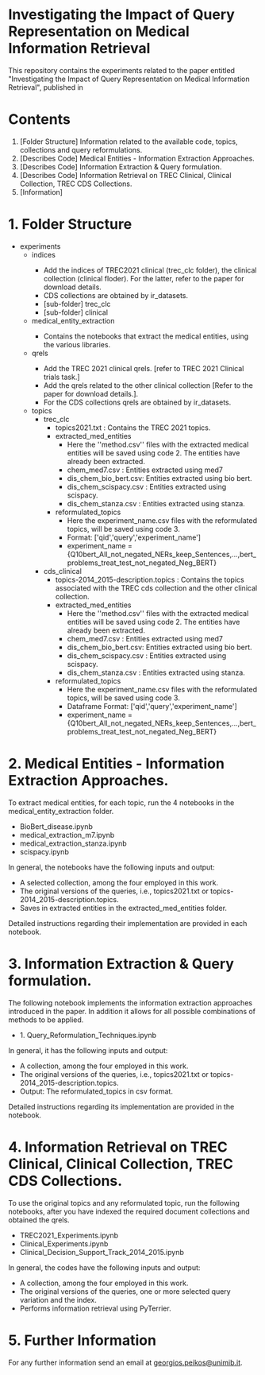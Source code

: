 # Investigating the Impact of Query Representation on Medical Information Retrieval

This repository contains the experiments related to the paper entitled "Investigating the Impact of Query Representation on Medical Information Retrieval", published in 

# Contents

1. [Folder Structure] Information related to the available code, topics, collections and query reformulations.
2. [Describes Code] Medical Entities - Information Extraction Approaches.
3. [Describes Code] Information Extraction & Query formulation.
4. [Describes Code] Information Retrieval on TREC Clinical, Clinical Collection, TREC CDS Collections. 
5. [Information] 


# 1. Folder Structure
<ul>
  <li>experiments
  <ul>
    <li>indices</li>
       <ul>
         <li>Add the indices of TREC2021 clinical (trec_clc folder), the clinical collection (clinical floder). For the latter, refer to the paper for download details.</li>
         <li>CDS collections are obtained by ir_datasets.</li>
         <li>[sub-folder] trec_clc</li>
         <li>[sub-folder] clinical</li>
       </ul>
      <li>medical_entity_extraction</li>
       <ul>
          <li>Contains the notebooks that extract the medical entities, using the various libraries.</li>
        </ul>
      <li>qrels</li>
       <ul>
          <li>Add the TREC 2021 clinical qrels. [refer to TREC 2021 Clinical trials task.]</li>
          <li>Add the qrels related to the other clinical collection [Refer to the paper for download details.].</li>
          <li>For the CDS collections qrels are obtained by ir_datasets.</li>
        </ul>
      <li>topics
        <ul>
          <li>trec_clc
            <ul>
              <li>topics2021.txt : Contains the TREC 2021 topics.</li>
              <li>extracted_med_entities
                <ul>
                  <li>Here the ''method.csv'' files with the extracted medical entities will be saved using code 2. The entities have already been extracted.</li>
                  <li>chem_med7.csv : Entities extracted using med7</li>
                  <li>dis_chem_bio_bert.csv: Entities extracted using bio bert.</li>
                  <li>dis_chem_scispacy.csv : Entities extracted using scispacy.</li>
                  <li>dis_chem_stanza.csv : Entities extracted using stanza.</li>
                </ul>
              </li>
              <li>reformulated_topics
                <ul>
                  <li>Here the experiment_name.csv files with the reformulated topics, will be saved using code 3.</li>
                  <li>Format: ['qid','query','experiment_name']</li>
                  <li>experiment_name = {Q10bert_All_not_negated_NERs_keep_Sentences,...,bert_problems_treat_test_not_negated_Neg_BERT}</li>
                </ul>
              </li>
            </ul>
          </li>
          <li>cds_clinical
            <ul>
              <li>topics-2014_2015-description.topics : Contains the topics associated with the TREC cds collection and the other clinical collection.</li>
              <li>extracted_med_entities
                <ul>
                  <li>Here the ''method.csv'' files with the extracted medical entities will be saved using code 2. The entities have already been extracted.</li>
                  <li>chem_med7.csv : Entities extracted using med7</li>
                  <li>dis_chem_bio_bert.csv: Entities extracted using bio bert.</li>
                  <li>dis_chem_scispacy.csv : Entities extracted using scispacy.</li>
                  <li>dis_chem_stanza.csv : Entities extracted using stanza.</li>
                </ul>
              </li>
              <li>reformulated_topics
                <ul>
                  <li>Here the experiment_name.csv files with the reformulated topics, will be saved using code 3.</li>
                  <li>Dataframe Format: ['qid','query','experiment_name']</li>
                  <li>experiment_name = {Q10bert_All_not_negated_NERs_keep_Sentences,...,bert_problems_treat_test_not_negated_Neg_BERT}</li>
                </ul>
              </li>
            </ul>
          </li>
        </ul>
      </li>
    </ul>
  </li>
</ul>


# 2. Medical Entities - Information Extraction Approaches.
To extract medical entities, for each topic, run the 4 notebooks in the medical_entity_extraction folder. 
<ul>
  <li> BioBert_disease.ipynb </li>
  <li> medical_extraction_m7.ipynb </li>
  <li> medical_extraction_stanza.ipynb </li>
  <li> scispacy.ipynb </li>

</ul>

In general, the notebooks have the following inputs and output: 
<ul>
  <li> A selected collection, among the four employed in this work. </li>
  <li> The original versions of the queries, i.e., topics2021.txt or topics-2014_2015-description.topics. </li>
  <li> Saves in extracted entities in the extracted_med_entities folder. </li>
</ul>
Detailed instructions regarding their implementation are provided in each notebook.


# 3. Information Extraction & Query formulation.
The following notebook implements the information extraction approaches introduced in the paper. In addition it allows for all possible combinations of methods to be applied. 

<ul>
  <li> 1. Query_Reformulation_Techniques.ipynb </li>
</ul>

In general, it has the following inputs and output: 
<ul>
  <li> A collection, among the four employed in this work. </li>
  <li> The original versions of the queries, i.e., topics2021.txt or topics-2014_2015-description.topics. </li>
  <li> Output: The reformulated_topics in csv format. </li>
</ul>
Detailed instructions regarding its implementation are provided in the notebook.

# 4. Information Retrieval on TREC Clinical, Clinical Collection, TREC CDS Collections. 
To use the original topics and any reformulated topic, run the following notebooks, after you have indexed the required document collections and obtained the qrels.

<ul>
  <li> TREC2021_Experiments.ipynb </li>
  <li> Clinical_Experiments.ipynb </li>
  <li> Clinical_Decision_Support_Track_2014_2015.ipynb </li>
</ul>

In general, the codes have the following inputs and output: 
<ul>
  <li> A collection, among the four employed in this work. </li>
  <li> The original versions of the queries, one or more selected query variation and the index. </li>
  <li> Performs information retrieval using PyTerrier. </li>
</ul>

# 5. Further Information

For any further information send an email at georgios.peikos@unimib.it.
